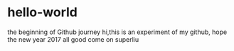 # hello-world
the beginning of Github journey
hi,this is an experiment of my github,
hope the new year 2017 all good 
come on superliu
